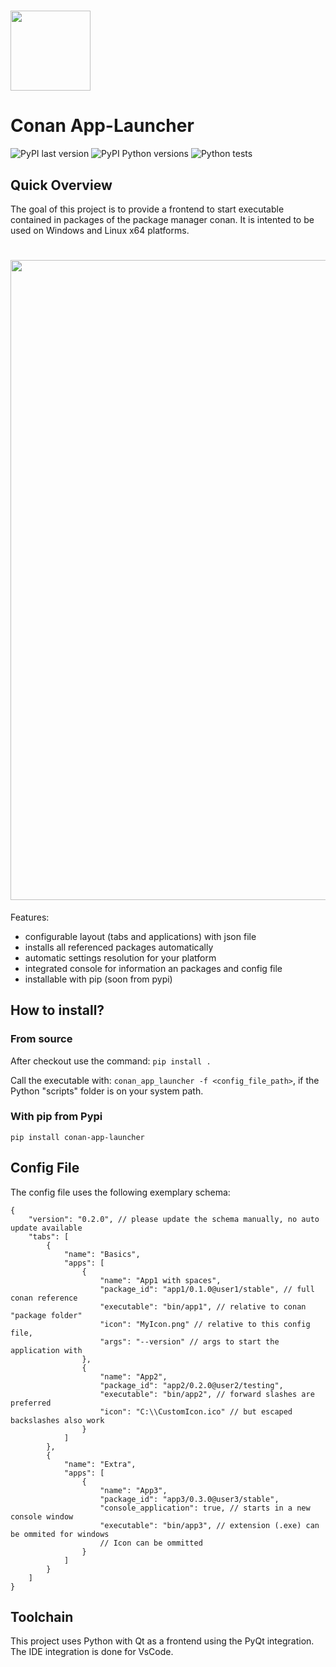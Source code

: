 # <img src="https://raw.githubusercontent.com/goszpeti/conan_app_launcher/master/src/conan_app_launcher/icon.ico" width="128">

# Conan App-Launcher

![PyPI last version](https://img.shields.io/pypi/v/conan-app-launcher)
![PyPI Python versions](https://img.shields.io/pypi/pyversions/conan-app-launcher)
![Python tests](https://github.com/goszpeti/conan_app_launcher/workflows/Python%20tests/badge.svg)


## Quick Overview

The goal of this project is to provide a frontend to start executable contained in packages of the package manager conan. It is intented to be used on Windows and Linux x64 platforms.


# <img src="https://raw.githubusercontent.com/goszpeti/conan_app_launcher/master/doc/screenshot.png" width="1024">

Features:
- configurable layout (tabs and applications) with json file
- installs all referenced packages automatically
- automatic settings resolution for your platform
- integrated console for information an packages and config file
- installable with pip (soon from pypi)

## How to install?

### From source

After checkout use the command:
`pip install .`

Call the executable with: 
`conan_app_launcher -f <config_file_path>`, if the Python "scripts" folder is on your system path.

### With pip from Pypi
`pip install conan-app-launcher`

## Config File

The config file uses the following exemplary schema:

    {
        "version": "0.2.0", // please update the schema manually, no auto update available
        "tabs": [
            {
                "name": "Basics",
                "apps": [
                    {
                        "name": "App1 with spaces", 
                        "package_id": "app1/0.1.0@user1/stable", // full conan reference
                        "executable": "bin/app1", // relative to conan "package folder"
                        "icon": "MyIcon.png" // relative to this config file,
                        "args": "--version" // args to start the application with
                    },
                    {
                        "name": "App2",
                        "package_id": "app2/0.2.0@user2/testing",
                        "executable": "bin/app2", // forward slashes are preferred
                        "icon": "C:\\CustomIcon.ico" // but escaped backslashes also work
                    }
                ]
            },
            {
                "name": "Extra",
                "apps": [
                    {
                        "name": "App3",
                        "package_id": "app3/0.3.0@user3/stable",
                        "console_application": true, // starts in a new console window
                        "executable": "bin/app3", // extension (.exe) can be ommited for windows
                        // Icon can be ommitted
                    }
                ]
            }
        ]
    }

## Toolchain

This project uses Python with Qt as a frontend using the PyQt integration.
The IDE integration is done for VsCode.
